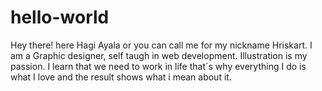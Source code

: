 # hello-world
Hey there! here Hagi Ayala or you can call me for my nickname Hriskart. I am a Graphic designer, self taugh in web development. Illustration is my passion. I learn that we need to work in life that´s why everything I do is what I love and the result shows what i mean about it.
